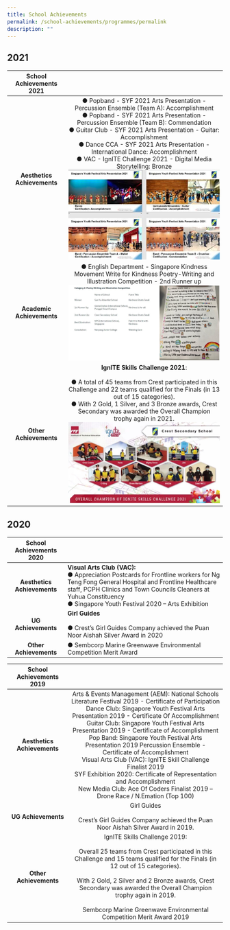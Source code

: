 ```yaml
---
title: School Achievements
permalink: /school-achievements/programmes/permalink
description: ""
---
```

2021
----

| **School Achievements 2021**  |  |
|:---:|:---:|
| **Aesthetics Achievements** | ●     Popband - SYF 2021 Arts Presentation - Percussion Ensemble (Team A): Accomplishment<br>●     Popband - SYF 2021 Arts Presentation - Percussion Ensemble (Team B): Commendation<br>●     Guitar Club - SYF 2021 Arts Presentation - Guitar: Accomplishment<br>●     Dance CCA - SYF 2021 Arts Presentation - International Dance: Accomplishment<br>●     VAC - IgnITE Challenge 2021 - Digital Media Storytelling: Bronze<br><img src="/images/aa.jpg" style="width:100%">  |
| **Academic Achievements** | ●     English Department - Singapore Kindness Movement Write for Kindness Poetry-Writing and Illustration Competition - 2nd Runner up<br><img src="/images/ae.png" style="width:100%"> |
| **Other Achievements** | **IgnITE Skills Challenge 2021**:<br><br>●     A total of 45 teams from Crest participated in this Challenge and 22 teams qualified for the Finals (in 13 out of 15 categories). <br>●     With 2 Gold, 1 Silver, and 3 Bronze awards, Crest Secondary was awarded the Overall Champion trophy again in 2021.<br><img src="/images/aa2.jpg" style="width:100%"> |


2020
----
| **School Achievements 2020** |  |
|:---:|---|
| **Aesthetics Achievements** | **Visual Arts Club (VAC):**<br>●     Appreciation Postcards for Frontline workers for Ng Teng Fong General Hospital and Frontline Healthcare staff, PCPH Clinics and Town Councils Cleaners at Yuhua Constituency<br>●     Singapore Youth Festival 2020 – Arts Exhibition |
| **UG Achievements** | **Girl Guides**<br><br>●     Crest’s Girl Guides Company achieved the Puan Noor Aishah Silver Award in 2020 |
| **Other Achievements** | ●     Sembcorp Marine Greenwave Environmental Competition Merit Award |

| **School Achievements 2019** |  |
|:---:|:---:|
| **Aesthetics Achievements** | Arts & Events Management (AEM): National Schools Literature Festival 2019 - Certificate of Participation<br>Dance Club: Singapore Youth Festival Arts Presentation 2019 - Certificate Of Accomplishment<br>Guitar Club: Singapore Youth Festival Arts Presentation 2019 - Certificate of Accomplishment<br>Pop Band: Singapore Youth Festival Arts Presentation 2019 Percussion Ensemble - Certificate of Accomplishment<br>Visual Arts Club (VAC): IgnITE Skill Challenge Finalist 2019<br>SYF Exhibition 2020: Certificate of Representation and Accomplishment<br>New Media Club: Ace Of Coders Finalist 2019 – Drone Race / N.Emation (Top 100) |
| **UG Achievements** | Girl Guides<br><br>Crest’s Girl Guides Company achieved the Puan Noor Aishah Silver Award in 2019. |
| **Other Achievements** | IgnITE Skills Challenge 2019:<br><br>Overall 25 teams from Crest participated in this Challenge and 15 teams qualified for the Finals (in 12 out of 15 categories). <br><br>With 2 Gold, 2 Silver and 2 Bronze awards, Crest Secondary was awarded the Overall Champion trophy again in 2019.<br><br>Sembcorp Marine Greenwave Environmental Competition Merit Award 2019 |